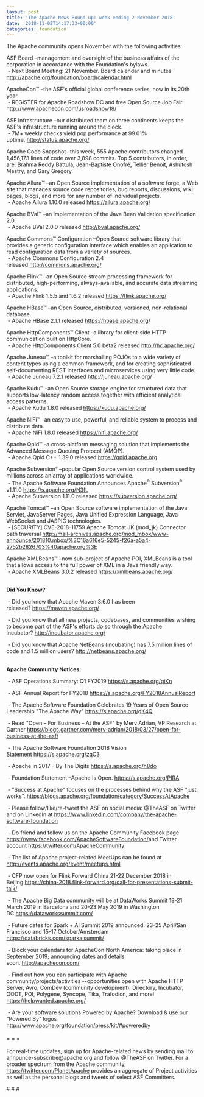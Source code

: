 ```yaml
---
layout: post
title: 'The Apache News Round-up: week ending 2 November 2018'
date: '2018-11-02T14:17:33+00:00'
categories: foundation
---
```

<div> 
    <p>The Apache community opens November with the following activities:</p> 
  </div> 
  <p>ASF Board –management and oversight of the business affairs of the corporation in accordance with the Foundation's bylaws.<br />&nbsp;- Next Board Meeting: 21 November. Board calendar and minutes <a href="http://apache.org/foundation/board/calendar.html">http://apache.org/foundation/board/calendar.html</a></p> 
  <div> 
    <p>ApacheCon™ –the ASF's official global conference series, now in its 20th year.<br />&nbsp;- REGISTER for Apache Roadshow DC and free Open Source Job Fair <a href="http://www.apachecon.com/usroadshow18/">http://www.apachecon.com/usroadshow18/</a></p> 
    <p>ASF Infrastructure –our distributed team on three continents keeps the ASF's infrastructure running around the clock.<br />&nbsp;- 7M+ weekly checks yield pop performance at 99.01% uptime.&nbsp;<a href="http://status.apache.org/">http://status.apache.org/</a></p> 
    <p>Apache Code Snapshot –this week, 555 Apache contributors changed 1,456,173 lines of code over 3,898 commits. Top 5 contributors, in order, are: Brahma Reddy Battula, Jean-Baptiste Onofré, Tellier Benoit, Ashutosh Mestry, and Gary Gregory.</p> 
    <p>Apache Allura™ –an Open Source implementation of a software forge, a Web site that manages source code repositories, bug reports, discussions, wiki pages, blogs, and more for any number of individual projects.<br />&nbsp;- Apache Allura 1.10.0 released&nbsp;<a href="https://allura.apache.org/">https://allura.apache.org/</a></p> 
    <p>Apache BVal™ –an implementation of the Java Bean Validation specification 2.0.<br />&nbsp;- Apache BVal 2.0.0 released&nbsp;<a href="http://bval.apache.org/">http://bval.apache.org/</a></p> 
    <p> </p> 
    <p>Apache Commons™ Configuration –Open Source software library that provides a generic configuration interface which enables an application to read configuration data from a variety of sources.<br />&nbsp;- Apache Commons Configuration 2.4 released&nbsp;<a href="http://commons.apache.org/">http://commons.apache.org/</a></p> 
    <p> </p> 
    <p>Apache Flink™ –an Open Source stream processing framework for distributed, high-performing, always-available, and accurate data streaming applications.<br />&nbsp;- Apache Flink 1.5.5 and 1.6.2 released&nbsp;<a href="https://flink.apache.org/">https://flink.apache.org/</a></p> 
    <p>Apache HBase™ –an Open Source, distributed, versioned, non-relational database.<br />&nbsp;-&nbsp;Apache HBase 2.1.1 released&nbsp;<a href="https://hbase.apache.org/">https://hbase.apache.org/</a></p> 
    <p>Apache HttpComponents™ Client –a library for client-side HTTP communication built on HttpCore.<br />&nbsp;- Apache HttpComponents Client 5.0 beta2 released&nbsp;<a href="http://hc.apache.org/">http://hc.apache.org/</a></p> 
    <p> </p> 
    <p>Apache Juneau™ –a toolkit for marshalling POJOs to a wide variety of content types using a common framework, and for creating sophisticated self-documenting REST interfaces and microservices using very little code.&nbsp;<br />&nbsp;- Apache Juneau 7.2.1 released<span style="white-space: pre;"> </span><a href="http://juneau.apache.org/">http://juneau.apache.org/</a></p> 
    <p>Apache Kudu™ –an Open Source storage engine for structured data that supports low-latency random access together with efficient analytical access patterns.<br />&nbsp;- Apache Kudu 1.8.0 released&nbsp;<a href="https://kudu.apache.org/">https://kudu.apache.org/</a></p> 
    <p> </p> 
    <p>Apache NiFi™ –an easy to use, powerful, and reliable system to process and distribute data.<br />&nbsp;- Apache NiFi 1.8.0 released&nbsp;<a href="https://nifi.apache.org/">https://nifi.apache.org/</a></p> 
    <p>Apache Qpid™ –a cross-platform messaging solution that implements the Advanced Message Queuing Protocol (AMQP).<br />&nbsp;- Apache Qpid C++ 1.39.0 released&nbsp;<a href="https://qpid.apache.org">https://qpid.apache.org</a></p> 
    <p>Apache Subversion<span style="font-size: 10.8333px;"><sup>®</sup></span>&nbsp;–popular Open Source version control system used by millions across an array of applications worldwide.<br />&nbsp;- The Apache Software Foundation Announces Apache<sup>®</sup> Subversion<sup>®</sup> v1.11.0&nbsp;<a href="https://s.apache.org/N3fL">https://s.apache.org/N3fL</a><br />&nbsp;-&nbsp;Apache Subversion 1.11.0 released&nbsp;<a href="https://subversion.apache.org/">https://subversion.apache.org/</a></p> 
    <p><span style="white-space: pre;"></span></p> 
    <p> </p> 
    <p> </p> 
    <p>Apache Tomcat™ –an Open Source software implementation of the Java Servlet, JavaServer Pages, Java Unified Expression Language, Java WebSocket and JASPIC technologies.<br />&nbsp;- [SECURITY] CVE-2018-11759 Apache Tomcat JK (mod_jk) Connector path traversal&nbsp;<a href="http://mail-archives.apache.org/mod_mbox/www-announce/201810.mbox/%3C16a616e5-5245-f26a-a5a4-2752b2826703%40apache.org%3E">http://mail-archives.apache.org/mod_mbox/www-announce/201810.mbox/%3C16a616e5-5245-f26a-a5a4-2752b2826703%40apache.org%3E</a></p> 
    <p>Apache XMLBeans™ –now sub-project of Apache POI, XMLBeans is a tool that allows access to the full power of XML in a Java friendly way.&nbsp;<br />&nbsp;- Apache XMLBeans 3.0.2 released&nbsp;<a href="https://xmlbeans.apache.org/">https://xmlbeans.apache.org/</a><br /><br /></p> 
    <p><strong>Did You Know?</strong></p> 
    <div> 
      <p>&nbsp;- Did you know that Apache Maven 3.6.0 has been released?&nbsp;<a href="https://maven.apache.org/">https://maven.apache.org/</a></p> 
      <p>&nbsp;- Did you know that all new projects, codebases, and communities wishing to become part of the ASF's efforts do so through the Apache Incubator?&nbsp;<a href="http://incubator.apache.org/">http://incubator.apache.org/</a></p> 
      <p>&nbsp;- Did you know that Apache NetBeans (incubating) has 7.5 million lines of code and 1.5 million users?&nbsp;<a href="http://netbeans.apache.org/">http://netbeans.apache.org/</a></p> 
      <p><strong><br />Apache Community Notices:</strong></p> 
    </div> 
    <p>&nbsp;- ASF Operations Summary: Q1 FY2019 <a href="https://s.apache.org/qiKn">https://s.apache.org/qiKn</a></p> 
    <p>&nbsp;- ASF Annual Report for FY2018&nbsp;<a href="https://s.apache.org/FY2018AnnualReport">https://s.apache.org/FY2018AnnualReport</a></p> 
    <p>&nbsp;- The Apache<span style="font-size: 10.8333px;"> </span>Software Foundation Celebrates 19 Years of Open Source Leadership &quot;The Apache Way&quot;&nbsp;<a href="https://s.apache.org/gK4Q">https://s.apache.org/gK4Q</a></p> 
    <p>&nbsp;- Read &quot;Open – For Business – At the ASF&quot; by Merv Adrian, VP Research at Gartner&nbsp;<a href="https://blogs.gartner.com/merv-adrian/2018/03/27/open-for-business-at-the-asf/">https://blogs.gartner.com/merv-adrian/2018/03/27/open-for-business-at-the-asf/</a><br /></p> 
    <p>&nbsp;- The Apache Software Foundation 2018 Vision Statement&nbsp;<a href="https://s.apache.org/zqC3">https://s.apache.org/zqC3</a></p> 
    <p>&nbsp;- Apache in 2017 - By The Digits&nbsp;<a href="https://s.apache.org/h8do">https://s.apache.org/h8do</a></p> 
    <p>&nbsp;- Foundation Statement –Apache Is Open. <a href="https://s.apache.org/PIRA">https://s.apache.org/PIRA</a></p> 
    <div> 
      <p>&nbsp;- &quot;Success at Apache&quot; focuses on the processes behind why the ASF &quot;just works&quot;. <a href="https://blogs.apache.org/foundation/category/SuccessAtApache">https://blogs.apache.org/foundation/category/SuccessAtApache</a></p> 
    </div> 
    <div> 
      <p>&nbsp;- Please follow/like/re-tweet the ASF on social media: @TheASF on Twitter and on LinkedIn at <a href="https://www.linkedin.com/company/the-apache-software-foundation">https://www.linkedin.com/company/the-apache-software-foundation</a></p> 
      <p>&nbsp;- Do friend and follow us on the Apache Community Facebook page <a href="https://www.facebook.com/ApacheSoftwareFoundation/">https://www.facebook.com/ApacheSoftwareFoundation/</a>and Twitter account <a href="https://twitter.com/ApacheCommunity">https://twitter.com/ApacheCommunity</a></p> 
    </div> 
    <div> 
      <p><a href="https://feathercast.apache.org/"></a></p> 
    </div> 
    <div> 
      <p>&nbsp;- The list of Apache project-related MeetUps can be found at <a href="http://events.apache.org/event/meetups.html">http://events.apache.org/event/meetups.html</a></p> 
      <p>&nbsp;- CFP now open for Flink Forward China 21-22 December 2018 in Beijing&nbsp;<a href="https://china-2018.flink-forward.org/call-for-presentations-submit-talk/">https://china-2018.flink-forward.org/call-for-presentations-submit-talk/</a> </p> 
    </div> 
    <div> 
      <p>&nbsp;- The Apache Big Data community will be at&nbsp;DataWorks Summit 18-21 March 2019 in Barcelona and&nbsp;20-23 May 2019 in Washington DC&nbsp;<a href="https://dataworkssummit.com/">https://dataworkssummit.com/</a></p> 
      <p>&nbsp;- Future dates for Spark + AI Summit 2019 announced: 23-25 April/San Francisco and 15-17 October/Amsterdam <font color="#bb0000"><a href="https://databricks.com/sparkaisummit/">https://databricks.com/sparkaisummit/</a></font></p> 
      <p>&nbsp;- Block your calendars for ApacheCon North America: taking place in September 2019; announcing dates and details soon.&nbsp;<a href="http://apachecon.com/">http://apachecon.com/</a></p> 
      <p>&nbsp;- Find out how you can participate with Apache community/projects/activities --opportunities open with Apache HTTP Server, Avro, ComDev (community development), Directory, Incubator, OODT, POI, Polygene, Syncope, Tika, Trafodion, and more! <a href="https://helpwanted.apache.org/">https://helpwanted.apache.org/</a></p> 
    </div> 
    <div>&nbsp;- Are your software solutions Powered by Apache? Download &amp; use our &quot;Powered By&quot; logos <a href="http://www.apache.org/foundation/press/kit/#poweredby">http://www.apache.org/foundation/press/kit/#poweredby</a></div> 
    <div><br /></div> 
    <div>= = =</div> 
    <div><br /></div> 
    <div>For real-time updates, sign up for Apache-related news by sending mail to announce-subscribe@apache.org and follow @TheASF on Twitter. For a broader spectrum from the Apache community, <a href="https://twitter.com/PlanetApache">https://twitter.com/PlanetApache</a> provides an aggregate of Project activities as well as the personal blogs and tweets of select ASF Committers.</div> 
    <p># # #</p> 
  </div>
